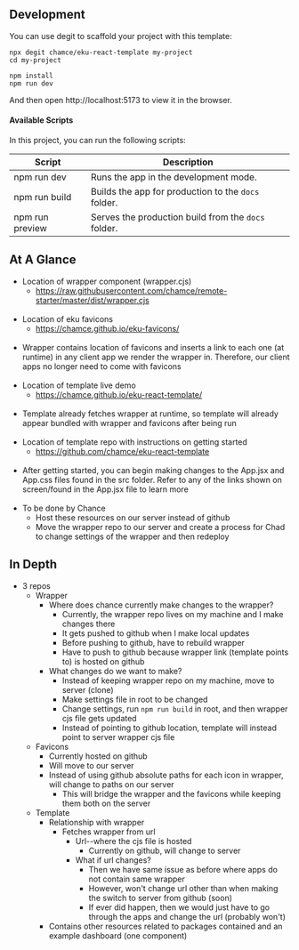 ## Development

You can use degit to scaffold your project with this template:

```
npx degit chamce/eku-react-template my-project
cd my-project

npm install
npm run dev
```

And then open http://localhost:5173 to view it in the browser.

#### Available Scripts

In this project, you can run the following scripts:

| Script          | Description                                         |
| --------------- | --------------------------------------------------- |
| npm run dev     | Runs the app in the development mode.               |
| npm run build   | Builds the app for production to the `docs` folder. |
| npm run preview | Serves the production build from the `docs` folder. |

## At A Glance

- Location of wrapper component (wrapper.cjs)
    - https://raw.githubusercontent.com/chamce/remote-starter/master/dist/wrapper.cjs
<br /><br />
- Location of eku favicons
    - https://chamce.github.io/eku-favicons/
<br /><br />
- Wrapper contains location of favicons and inserts a link to each one (at runtime) in any client app we render the wrapper in. Therefore, our client apps no longer need to come with favicons
<br /><br />
- Location of template live demo
    - https://chamce.github.io/eku-react-template/
<br /><br />
- Template already fetches wrapper at runtime, so template will already appear bundled with wrapper and favicons after being run
<br /><br />
- Location of template repo with instructions on getting started
    - https://github.com/chamce/eku-react-template
<br /><br />
- After getting started, you can begin making changes to the App.jsx and App.css files found in the src folder. Refer to any of the links shown on screen/found in the App.jsx file to learn more
<br /><br />
- To be done by Chance
    - Host these resources on our server instead of github
    - Move the wrapper repo to our server and create a process for Chad to change settings of the wrapper and then redeploy

## In Depth

- 3 repos
	- Wrapper
		- Where does chance currently make changes to the wrapper?
			- Currently, the wrapper repo lives on my machine and I make changes there
			- It gets pushed to github when I make local updates
			- Before pushing to github, have to rebuild wrapper
			- Have to push to github because wrapper link (template points to) is hosted on github
		- What changes do we want to make?
			- Instead of keeping wrapper repo on my machine, move to server (clone)
			- Make settings file in root to be changed
			- Change settings, run `npm run build` in root, and then wrapper cjs file gets updated
			- Instead of pointing to github location, template will instead point to server wrapper cjs file
	- Favicons
		- Currently hosted on github
		- Will move to our server
		- Instead of using github absolute paths for each icon in wrapper, will change to paths on our server
			- This will bridge the wrapper and the favicons while keeping them both on the server
	- Template
		- Relationship with wrapper
			- Fetches wrapper from url
				- Url--where the cjs file is hosted
					- Currently on github, will change to server
				- What if url changes?
					- Then we have same issue as before where apps do not contain same wrapper
					- However, won't change url other than when making the switch to server from github (soon)
					- If ever did happen, then we would just have to go through the apps and change the url (probably won't)
		- Contains other resources related to packages contained and an example dashboard (one component)